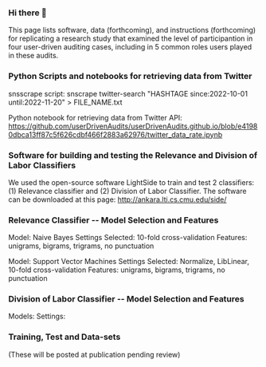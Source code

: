 ### Hi there 👋

This page lists software, data (forthcoming), and instructions (forthcoming) for replicating a research study that examined the level of participantion in four user-driven auditing cases, including in 5 common roles users played in these audits.

### Python Scripts and notebooks for retrieving data from Twitter

snsscrape script: snscrape twitter-search "HASHTAGE since:2022-10-01 until:2022-11-20" > FILE_NAME.txt

Python notebook for retrieving data from Twitter API: https://github.com/userDrivenAudits/userDrivenAudits.github.io/blob/e41980dbca13ff87c5f626cdbf466f2883a62976/twitter_data_rate.ipynb 


### Software for building and testing the Relevance and Division of Labor Classifiers
We used the open-source software LightSide to train and test 2 classifiers: (1) Relevance classifier and (2) Division of Labor Classifier. The software can be downloaded at this page: http://ankara.lti.cs.cmu.edu/side/ 

### Relevance Classifier -- Model Selection and Features

Model: Naive Bayes
Settings Selected: 10-fold cross-validation
Features: unigrams, bigrams, trigrams, no punctuation

Model: Support Vector Machines
Settings Selected: Normalize, LibLinear, 10-fold cross-validation
Features: unigrams, bigrams, trigrams, no punctuation

### Division of Labor Classifier -- Model Selection and Features

Models: 
Settings:



### Training, Test and Data-sets
(These will be posted at publication pending review)
